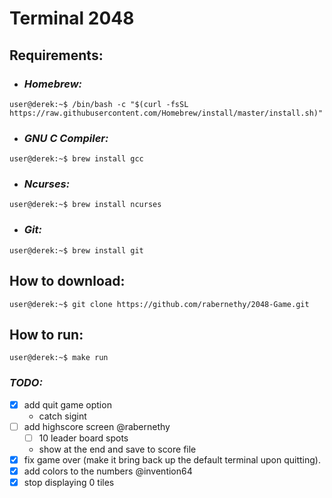 # Terminal 2048
## **Requirements:**
- ### ***Homebrew:*** 
```console
user@derek:~$ /bin/bash -c "$(curl -fsSL https://raw.githubusercontent.com/Homebrew/install/master/install.sh)"
``` 
 - ### ***GNU C Compiler:***
```console
user@derek:~$ brew install gcc
```
- ### ***Ncurses:***
```console
user@derek:~$ brew install ncurses
```
- ### ***Git:***
```console
user@derek:~$ brew install git
```
## **How to download:**
```console
user@derek:~$ git clone https://github.com/rabernethy/2048-Game.git
```

## **How to run:**
```console
user@derek:~$ make run
```
 
### ***TODO:***
 - [x] add quit game option
    - catch sigint
 - [ ] add highscore screen @rabernethy
    - [ ] 10 leader board spots
    - show at the end and save to score file
 - [x] fix game over (make it bring back up the default terminal upon quitting).
 - [x] add colors to the numbers @invention64
 - [x] stop displaying 0 tiles
